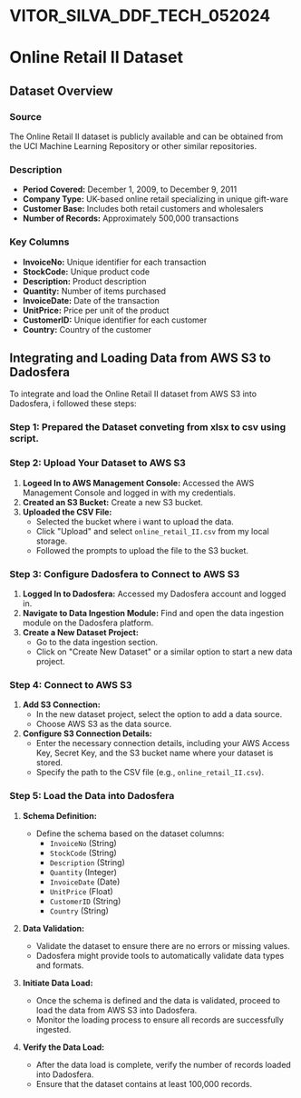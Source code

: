 # VITOR_SILVA_DDF_TECH_052024

#  Online Retail II Dataset

## Dataset Overview

### Source
The Online Retail II dataset is publicly available and can be obtained from the UCI Machine Learning Repository or other similar repositories.

### Description
- **Period Covered:** December 1, 2009, to December 9, 2011
- **Company Type:** UK-based online retail specializing in unique gift-ware
- **Customer Base:** Includes both retail customers and wholesalers
- **Number of Records:** Approximately 500,000 transactions

### Key Columns
- **InvoiceNo:** Unique identifier for each transaction
- **StockCode:** Unique product code
- **Description:** Product description
- **Quantity:** Number of items purchased
- **InvoiceDate:** Date of the transaction
- **UnitPrice:** Price per unit of the product
- **CustomerID:** Unique identifier for each customer
- **Country:** Country of the customer


## Integrating and Loading Data from AWS S3 to Dadosfera

To integrate and load the Online Retail II dataset from AWS S3 into Dadosfera, i followed these steps:

### Step 1: Prepared the Dataset conveting from xlsx to csv using script.

### Step 2: Upload Your Dataset to AWS S3

1. **Logeed In to AWS Management Console:** Accessed the AWS Management Console and logged in with my credentials.
2. **Created an S3 Bucket:** Create a new S3 bucket.
3. **Uploaded the CSV File:**
   - Selected the bucket where i want to upload the data.
   - Click "Upload" and select `online_retail_II.csv` from my local storage.
   - Followed the prompts to upload the file to the S3 bucket.

### Step 3: Configure Dadosfera to Connect to AWS S3

1. **Logged In to Dadosfera:** Accessed my Dadosfera account and logged in.
2. **Navigate to Data Ingestion Module:** Find and open the data ingestion module on the Dadosfera platform.
3. **Create a New Dataset Project:**
   - Go to the data ingestion section.
   - Click on "Create New Dataset" or a similar option to start a new data project.

### Step 4: Connect to AWS S3

1. **Add S3 Connection:**
   - In the new dataset project, select the option to add a data source.
   - Choose AWS S3 as the data source.
2. **Configure S3 Connection Details:**
   - Enter the necessary connection details, including your AWS Access Key, Secret Key, and the S3 bucket name where your dataset is stored.
   - Specify the path to the CSV file (e.g., `online_retail_II.csv`).

### Step 5: Load the Data into Dadosfera

1. **Schema Definition:**
   - Define the schema based on the dataset columns:
     - `InvoiceNo` (String)
     - `StockCode` (String)
     - `Description` (String)
     - `Quantity` (Integer)
     - `InvoiceDate` (Date)
     - `UnitPrice` (Float)
     - `CustomerID` (String)
     - `Country` (String)

2. **Data Validation:**
   - Validate the dataset to ensure there are no errors or missing values.
   - Dadosfera might provide tools to automatically validate data types and formats.

3. **Initiate Data Load:**
   - Once the schema is defined and the data is validated, proceed to load the data from AWS S3 into Dadosfera.
   - Monitor the loading process to ensure all records are successfully ingested.

4. **Verify the Data Load:**
   - After the data load is complete, verify the number of records loaded into Dadosfera.
   - Ensure that the dataset contains at least 100,000 records.
